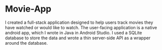 # Movie-App
I created a full-stack application designed to help users track movies they have watched or would like to watch. The user-facing application is a native android app, which I wrote in Java in Android Studio. I used a SQLite database to store the data and wrote a thin server-side API as a wrapper around the database.
